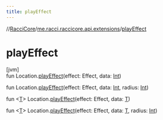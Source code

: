 ```yaml
---
title: playEffect
---
```

//[RacciCore](../../index.html)/[me.racci.raccicore.api.extensions](index.html)/[playEffect](play-effect.html)



# playEffect



[jvm]\
fun Location.[playEffect](play-effect.html)(effect: Effect, data: [Int](https://kotlinlang.org/api/latest/jvm/stdlib/kotlin/-int/index.html))

fun Location.[playEffect](play-effect.html)(effect: Effect, data: [Int](https://kotlinlang.org/api/latest/jvm/stdlib/kotlin/-int/index.html), radius: [Int](https://kotlinlang.org/api/latest/jvm/stdlib/kotlin/-int/index.html))

fun &lt;[T](play-effect.html)&gt; Location.[playEffect](play-effect.html)(effect: Effect, data: [T](play-effect.html))

fun &lt;[T](play-effect.html)&gt; Location.[playEffect](play-effect.html)(effect: Effect, data: [T](play-effect.html), radius: [Int](https://kotlinlang.org/api/latest/jvm/stdlib/kotlin/-int/index.html))




